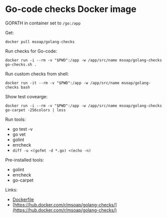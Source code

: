 # Go-code checks Docker image

GOPATH in container set to `/go:/app`

Get:

    docker pull msoap/golang-checks

Run checks for Go-code:

    docker run -i --rm -v "$PWD":/app -w /app/src/name msoap/golang-checks go-checks.sh .

Run custom checks from shell:

    docker run -it --rm -v "$PWD":/app -w /app/src/name msoap/golang-checks bash

Show test covearge:

    docker run -i --rm -v "$PWD":/app -w /app/src/name msoap/golang-checks go-carpet -256colors | less

Run tools:

  * go test -v
  * go vet
  * golint
  * errcheck
  * `diff -u <(gofmt -d *.go) <(echo -n)`

Pre-installed tools:

  * golint
  * errcheck
  * go-carpet

Links:

  * [Dockerfile](https://github.com/msoap/docker-golang-checks/blob/master/Dockerfile)
  * [https://hub.docker.com/r/msoap/golang-checks/](https://hub.docker.com/r/msoap/golang-checks/)
